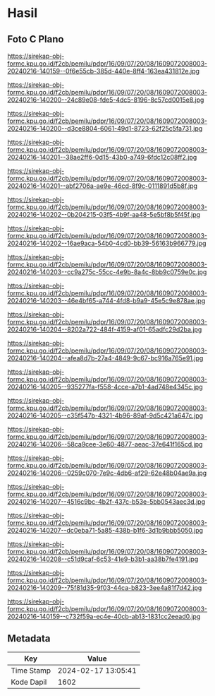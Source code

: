 # Hasil

## Foto C Plano

https://sirekap-obj-formc.kpu.go.id/f2cb/pemilu/pdpr/16/09/07/20/08/1609072008003-20240216-140159--0f6e55cb-385d-440e-8ff4-163ea431812e.jpg

https://sirekap-obj-formc.kpu.go.id/f2cb/pemilu/pdpr/16/09/07/20/08/1609072008003-20240216-140200--24c89e08-fde5-4dc5-8196-8c57cd0015e8.jpg

https://sirekap-obj-formc.kpu.go.id/f2cb/pemilu/pdpr/16/09/07/20/08/1609072008003-20240216-140200--d3ce8804-6061-49d1-8723-62f25c5fa731.jpg

https://sirekap-obj-formc.kpu.go.id/f2cb/pemilu/pdpr/16/09/07/20/08/1609072008003-20240216-140201--38ae2ff6-0d15-43b0-a749-6fdc12c08ff2.jpg

https://sirekap-obj-formc.kpu.go.id/f2cb/pemilu/pdpr/16/09/07/20/08/1609072008003-20240216-140201--abf2706a-ae9e-46cd-8f9c-0111891d5b8f.jpg

https://sirekap-obj-formc.kpu.go.id/f2cb/pemilu/pdpr/16/09/07/20/08/1609072008003-20240216-140202--0b204215-03f5-4b9f-aa48-5e5bf8b5f45f.jpg

https://sirekap-obj-formc.kpu.go.id/f2cb/pemilu/pdpr/16/09/07/20/08/1609072008003-20240216-140202--16ae9aca-54b0-4cd0-bb39-56163b966779.jpg

https://sirekap-obj-formc.kpu.go.id/f2cb/pemilu/pdpr/16/09/07/20/08/1609072008003-20240216-140203--cc9a275c-55cc-4e9b-8a4c-8bb9c0759e0c.jpg

https://sirekap-obj-formc.kpu.go.id/f2cb/pemilu/pdpr/16/09/07/20/08/1609072008003-20240216-140203--46e4bf65-a744-4fd8-b9a9-45e5c9e878ae.jpg

https://sirekap-obj-formc.kpu.go.id/f2cb/pemilu/pdpr/16/09/07/20/08/1609072008003-20240216-140204--8202a722-484f-4159-af01-65adfc29d2ba.jpg

https://sirekap-obj-formc.kpu.go.id/f2cb/pemilu/pdpr/16/09/07/20/08/1609072008003-20240216-140204--afea8d7b-27a4-4849-9c67-bc916a765e91.jpg

https://sirekap-obj-formc.kpu.go.id/f2cb/pemilu/pdpr/16/09/07/20/08/1609072008003-20240216-140205--935277fa-f558-4cce-a7b1-4ad748e4345c.jpg

https://sirekap-obj-formc.kpu.go.id/f2cb/pemilu/pdpr/16/09/07/20/08/1609072008003-20240216-140205--c35f547b-4321-4b96-89af-9d5c421a647c.jpg

https://sirekap-obj-formc.kpu.go.id/f2cb/pemilu/pdpr/16/09/07/20/08/1609072008003-20240216-140206--58ca9cee-3e60-4877-aeac-37e641f165cd.jpg

https://sirekap-obj-formc.kpu.go.id/f2cb/pemilu/pdpr/16/09/07/20/08/1609072008003-20240216-140206--0259c070-7e9c-4db6-af29-62e48b04ae9a.jpg

https://sirekap-obj-formc.kpu.go.id/f2cb/pemilu/pdpr/16/09/07/20/08/1609072008003-20240216-140207--4516c9bc-4b2f-437c-b53e-5bb0543aec3d.jpg

https://sirekap-obj-formc.kpu.go.id/f2cb/pemilu/pdpr/16/09/07/20/08/1609072008003-20240216-140207--dc0eba71-5a85-438b-b1f6-3d1b9bbb5050.jpg

https://sirekap-obj-formc.kpu.go.id/f2cb/pemilu/pdpr/16/09/07/20/08/1609072008003-20240216-140208--c51d9caf-6c53-41e9-b3b1-aa38b7fe4191.jpg

https://sirekap-obj-formc.kpu.go.id/f2cb/pemilu/pdpr/16/09/07/20/08/1609072008003-20240216-140209--75f81d35-9f03-44ca-b823-3ee4a81f7d42.jpg

https://sirekap-obj-formc.kpu.go.id/f2cb/pemilu/pdpr/16/09/07/20/08/1609072008003-20240216-140159--c732f59a-ec4e-40cb-ab13-1831cc2eead0.jpg


## Metadata

| Key        | Value               |
| ---------- | ------------------- |
| Time Stamp | 2024-02-17 13:05:41 |
| Kode Dapil | 1602                |



